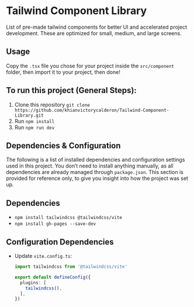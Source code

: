 # Tailwind Component Library
List of pre-made tailwind components for better UI and accelerated project development. These are optimized for small, medium, and large screens.

## Usage
Copy the `.tsx` file you chose for your project inside the `src/component` folder, then import it to your project, then done!

## To run this project (General Steps):
1. Clone this repository `git clone https://github.com/khianvictorycalderon/Tailwind-Component-Library.git`
2. Run `npm install`
3. Run `npm run dev`

## Dependencies & Configuration
The following is a list of installed dependencies and configuration settings used in this project.
You don’t need to install anything manually, as all dependencies are already managed through `package.json`.
This section is provided for reference only, to give you insight into how the project was set up.

## Dependencies
- `npm install tailwindcss @tailwindcss/vite`
- `npm install gh-pages --save-dev`

## Configuration Dependencies
- Update `vite.config.ts`:
  ```ts
  import tailwindcss from '@tailwindcss/vite'

  export default defineConfig({
    plugins: [
      tailwindcss(),
    ],
  })
  ```